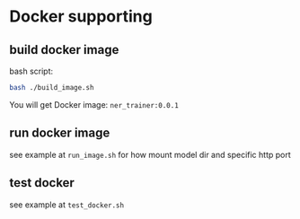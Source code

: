 # Docker supporting

## build docker image
bash script:
```bash
bash ./build_image.sh
```

You will get Docker image: `ner_trainer:0.0.1`

## run docker image
see example at `run_image.sh` for how mount model dir and specific http port


## test docker
see example at `test_docker.sh`
